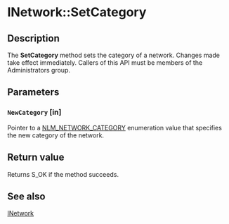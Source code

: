# INetwork::SetCategory

## Description

The **SetCategory** method sets the category of a network. Changes made take effect immediately. Callers of this API must be members of the Administrators group.

## Parameters

### `NewCategory` [in]

Pointer to a [NLM_NETWORK_CATEGORY](https://learn.microsoft.com/windows/desktop/api/netlistmgr/ne-netlistmgr-nlm_network_category) enumeration value that specifies the new category of the network.

## Return value

Returns S_OK if the method succeeds.

## See also

[INetwork](https://learn.microsoft.com/windows/desktop/api/netlistmgr/nn-netlistmgr-inetwork)